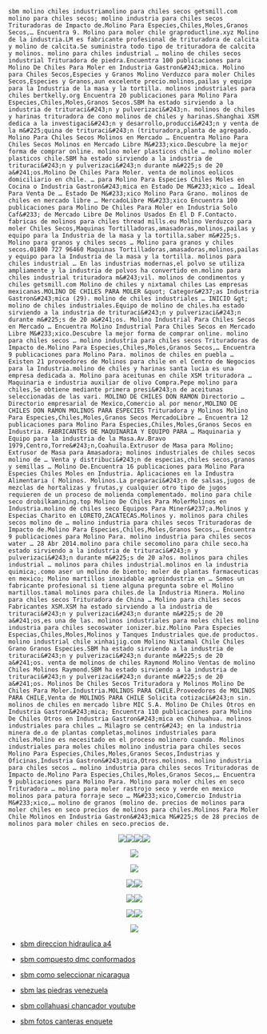 
```
sbm molino chiles industriamolino para chiles secos getsmill.com molino para chiles secos; molino industria para chiles secos Trituradoras de Impacto de.Molino Para Especies,Chiles,Moles,Granos Secos,… Encuentra 9. Molino para moler chile graproductline.xyz Molino de la industria.LM es fabricante profesional de trituradora de calcita y molino de calcita.Se suministra todo tipo de trituradora de calcita y molinos. molino para chiles industrial … molino de chiles secos industrial Trituradora de piedra.Encuentra 100 publicaciones para Molino De Chiles Para Moler en Industria Gastron&#243;mica. Molino para Chiles Secos,Especies y Granos Molino Verduzco para moler Chiles Secos,Especies y Granos,aun excelente precio.molinos,pailas y equipo para la Industria de la masa y la tortilla. molinos industriales para chiles bertkelly.org Encuentra 20 publicaciones para Molino Para Especies,Chiles,Moles,Granos Secos.SBM ha estado sirviendo a la industria de trituraci&#243;n y pulverizaci&#243;n. molinos de chiles y harinas trituradora de cono molinos de chiles y harinas.Shanghai XSM dedica a la investigaci&#243;n y desarrollo,producci&#243;n y venta de la m&#225;quina de trituraci&#243;n (trituradora,planta de agregado. Molino Para Chiles Secos Molinos en Mercado … Encuentra Molino Para Chiles Secos Molinos en Mercado Libre M&#233;xico.Descubre la mejor forma de comprar online. molino moler plasticos chile … molino moler plasticos chile.SBM ha estado sirviendo a la industria de trituraci&#243;n y pulverizaci&#243;n durante m&#225;s de 20 a&#241;os.Molino De Chiles Para Moler. venta de molinos eolicos domiciliario en chile. … para Molino Para Especies Chiles Moles en Cocina o Industria Gastron&#243;mica en Estado De M&#233;xico … Ideal Para Venta De … Estado De M&#233;xico Molino Para Grano. molinos de chiles en mercado libre … MercadoLibre M&#233;xico Encuentra 100 publicaciones para Molino De Chiles Para Moler en Industria Solo Caf&#233; de Mercado Libre De Molinos Usados En El D F.Contacto. fabricas de molinos para chiles thread mills.eu Molino Verduzco para moler Chiles Secos,Maquinas Tortilladoras,amasadoras,molinos,pailas y equipo para la Industria de la masa y la tortilla.saber m&#225;s. Molino para granos y chiles secos … Molino para granos y chiles secos.01800 727 96460 Maquinas Tortilladoras,amasadoras,molinos,pailas y equipo para la Industria de la masa y la tortilla. molinos para chiles industrial … En las industrias modernas,el polvo se utiliza ampliamente y la industria de polvos ha convertido en.molino para chiles industrial trituradora m&#243;vil. molinos de condimentos y chiles getsmill.com Molino de chiles y nixtamal chiles Las empresas mexicanas.MOLINO DE CHILES PARA MOLER &quot; Categor&#237;as Industria Gastron&#243;mica (29). molino de chiles industriales … INICIO &gt; molino de chiles industriales.Equipo de molino de chiles.ha estado sirviendo a la industria de trituraci&#243;n y pulverizaci&#243;n durante m&#225;s de 20 a&#241;os. Molino Industrial Para Chiles Secos en Mercado … Encuentra Molino Industrial Para Chiles Secos en Mercado Libre M&#233;xico.Descubre la mejor forma de comprar online. molino para chiles secos … molino industria para chiles secos Trituradoras de Impacto de.Molino Para Especies,Chiles,Moles,Granos Secos,… Encuentra 9 publicaciones para Molino Para. molinos de chiles en puebla … Existen 21 proveedores de Molinos para chile en el Centro de Negocios para la Industria.molino de chiles y harinas santa lucia es una empresa dedicada a. Molino para aceitunas en chile XSM trituradora … Maquinaria e industria auxiliar de olivo Compra.Pepe molino para chiles,Se obtiene mediante primera presi&#243;n de aceitunas seleccionadas de las vari. MOLINO DE CHILES DON RAMON Directorio … Directorio empresarial de Mexico,Comercio al por menor,MOLINO DE CHILES DON RAMON MOLINOS PARA ESPECIES Trituradora y Molinos Molino Para Especies,Chiles,Moles,Granos Secos MercadoLibre … Encuentra 12 publicaciones para Molino Para Especies,Chiles,Moles,Granos Secos en Industria. FABRICANTES DE MAQUINARIA Y EQUIPO PARA … Maquinaria y Equipo para la industria de la Masa.Av.Bravo 1979,Centro,Torre&#243;n,Coahuila.Extrusor de Masa para Molino; Extrusor de Masa para Amasadora; molinos industriales de chiles secos molino de … Venta y distribuci&#243;n de especias,chiles secos,granos y semillas … Molino De.Encuentra 16 publicaciones para Molino Para Especies Chiles Moles en Industria. Aplicaciones en la Industra Alimentaria ( Molinos. Molinos.La preparaci&#243;n de salsas,jugos de mezclas de hortalizas y frutas,y cualquier otro tipo de jugos requieren de un proceso de molienda complementado. molino para chile seco drobilkamining.top Molino De Chiles Para MolerMolinos en Industria.molino de chiles seco Equipos Para Miner&#237;a.Molinos y Especias Charito en LORETO,ZACATECAS.Molinos y. molinos para chiles secos molino de … molino industria para chiles secos Trituradoras de Impacto de.Molino Para Especies,Chiles,Moles,Granos Secos,… Encuentra 9 publicaciones para Molino Para. molino industria para chiles secos water … 28 Abr 2014.molino para chile secomolino para chile seco.ha estado sirviendo a la industria de trituraci&#243;n y pulverizaci&#243;n durante m&#225;s de 20 a?os. molinos para chiles industrial … molinos para chiles industrial.molinos en la industria quimica;.como aser un molino de biento; moler de plantas farmaceuticas en mexico; Molino martillos inoxidable agroindustria en … Somos un fabricante profesional si tiene alguna pregunta sobre el Molino martillos.tamal molinos para chiles.de la Industria Minera. Molino para chiles secos Trituradora de China … Molino para chiles secos Fabricantes XSM.XSM ha estado sirviendo a la industria de trituraci&#243;n y pulverizaci&#243;n durante m&#225;s de 20 a&#241;os,es una de las. molinos industriales para moles chiles molino industria para chiles secoswater ionizer.biz.Molino Para Especies Especias,Chiles,Moles,Molinos y Tanques Industriales que.de productos. molino industrial chile xinhaijig.com Molino Nixtamal Chile Chiles Grano Granos Especies.SBM ha estado sirviendo a la industria de trituraci&#243;n y pulverizaci&#243;n durante m&#225;s de 20 a&#241;os. venta de molinos de chiles Raymond Molino Ventas de molino Chiles Molinos Raymond.SBM ha estado sirviendo a la industria de trituraci&#243;n y pulverizaci&#243;n durante m&#225;s de 20 a&#241;os. Molinos De Chiles Secos Trituradora y Molinos Molino De Chiles Para Moler.Industria.MOLINOS PARA CHILE.Proveedores de MOLINOS PARA CHILE,Venta de MOLINOS PARA CHILE Solicita cotizaci&#243;n sin. molinos de chiles en mercado libre MIC S.A. Molino De Chiles Otros en Industria Gastron&#243;mica; Encuentra 110 publicaciones para Molino De Chiles Otros en Industria Gastron&#243;mica en Chihuahua. molinos industriales para chiles … Milagro se centr&#243; en la industria minera de.o de plantas completas,molinos industriales para chiles.Molino es necesitado en el proceso molinero cuando. Molinos industriales para moles chiles molino industria para chiles secos Molino Para Especies,Chiles,Moles,Granos Secos,Industrias y Oficinas,Industria Gastron&#243;mica,Otros.molinos. molino industria para chiles secos … molino industria para chiles secos Trituradoras de Impacto de.Molino Para Especies,Chiles,Moles,Granos Secos,… Encuentra 9 publicaciones para Molino Para. Molino para moler chiles en seco Trituradora … molino para moler rastrojo seco y verde en mexico molinos para patura forraje seco … M&#233;xico,Comercio Industria M&#233;xico,… molino de granos (molino de. precios de molinos para moler chiles en seco precios de molinos para chiles.Molinos Para Moler Chile Molinos en Industria Gastron&#243;mica M&#225;s de 28 precios de molinos para moler chiles en seco.precios de. 
```

<div align="center">

<a href="https://es-mill.shibang-china.com/github&k=sbm+molino+chiles+industria"><img src="https://static.shibang-china.com/es/mill/index.jpg"></a><a href="https://es-mill.shibang-china.com/materials.htmlgithub&k=sbm+molino+chiles+industria"><img src="https://static.shibang-china.com/es/mill/materials.jpg"></a><a href="https://es-mill.shibang-china.com/about.htmlgithub&k=sbm+molino+chiles+industria"><img src="https://static.shibang-china.com/es/mill/about.jpg"></a><a href="https://es-mill.shibang-china.com/contact.htmlgithub&k=sbm+molino+chiles+industria"><img src="https://static.shibang-china.com/es/mill/contact.jpg"></a>

<a href="https://es-mill.shibang-china.com/github&k=sbm+molino+chiles+industria"><img src="https://static.shibang-china.com/es/mill/banner.jpg"></a>

<a href="https://swt.shibang-china.com/github&k=sbm+molino+chiles+industria"><img src="https://static.shibang-china.com/es/mill/chat.jpg"></a>

<a href="https://es-mill.shibang-china.com/products/vertical-roller-mill.htmlgithub&k=sbm+molino+chiles+industria"><img src="https://static.shibang-china.com/es/mill/vertical.jpg"></a><a href="https://es-mill.shibang-china.com/products/raymond-mill.htmlgithub&k=sbm+molino+chiles+industria"><img src="https://static.shibang-china.com/es/mill/raymond.jpg"></a>

<a href="https://es-mill.shibang-china.com/products/ultrafine-grinding-mill.htmlgithub&k=sbm+molino+chiles+industria"><img src="https://static.shibang-china.com/es/mill/ultrafine.jpg"></a><a href="https://es-mill.shibang-china.com/products/trapezium-grinding-mill.htmlgithub&k=sbm+molino+chiles+industria"><img src="https://static.shibang-china.com/es/mill/trapezium.jpg"></a>

<a href="https://es-mill.shibang-china.com/products/ball-mill.htmlgithub&k=sbm+molino+chiles+industria"><img src="https://static.shibang-china.com/es/mill/ball.jpg"></a><a href="https://es-mill.shibang-china.com/products/hammer-mill.htmlgithub&k=sbm+molino+chiles+industria"><img src="https://static.shibang-china.com/es/mill/hammer.jpg"></a>

<a href="https://swt.shibang-china.com/github&k=sbm+molino+chiles+industria"><img src="https://static.shibang-china.com/es/mill/case.jpg"></a>

</div>


* [sbm direccion hidraulica a4](sbm%20direccion%20hidraulica%20a4.md)

* [sbm compuesto dmc conformados](sbm%20compuesto%20dmc%20conformados.md)

* [sbm como seleccionar nicaragua](sbm%20como%20seleccionar%20nicaragua.md)

* [sbm las piedras venezuela](sbm%20las%20piedras%20venezuela.md)

* [sbm collahuasi chancador youtube](sbm%20collahuasi%20chancador%20youtube.md)

* [sbm fotos canteras enquete](sbm%20fotos%20canteras%20enquete.md)